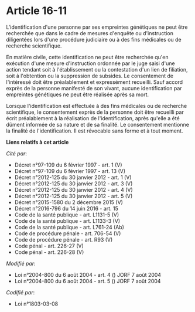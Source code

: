 # Article 16-11

L'identification d'une personne par ses empreintes génétiques ne peut être recherchée que dans le cadre de mesures d'enquête
ou d'instruction diligentées lors d'une procédure judiciaire ou à des fins médicales ou de recherche scientifique.

En matière civile, cette identification ne peut être recherchée qu'en exécution d'une mesure d'instruction ordonnée par le
juge saisi d'une action tendant soit à l'établissement ou la contestation d'un lien de filiation, soit à l'obtention ou la
suppression de subsides. Le consentement de l'intéressé doit être préalablement et expressément recueilli. Sauf accord exprès
de la personne manifesté de son vivant, aucune identification par empreintes génétiques ne peut être réalisée après sa mort.

Lorsque l'identification est effectuée à des fins médicales ou de recherche scientifique, le consentement exprès de la
personne doit être recueilli par écrit préalablement à la réalisation de l'identification, après qu'elle a été dûment
informée de sa nature et de sa finalité. Le consentement mentionne la finalité de l'identification. Il est révocable sans
forme et à tout moment.

**Liens relatifs à cet article**

_Cité par_:

  - Décret n°97-109 du 6 février 1997 - art. 1 (V)
  - Décret n°97-109 du 6 février 1997 - art. 13 (V)
  - Décret n°2012-125 du 30 janvier 2012 - art. 1 (V)
  - Décret n°2012-125 du 30 janvier 2012 - art. 3 (V)
  - Décret n°2012-125 du 30 janvier 2012 - art. 4 (V)
  - Décret n°2012-125 du 30 janvier 2012 - art. 5 (V)
  - Décret n°2015-1580 du 2 décembre 2015 (V)
  - Décret n°2016-796 du 14 juin 2016 - art. 15
  - Code de la santé publique - art. L1131-5 (V)
  - Code de la santé publique - art. L1133-3 (V)
  - Code de la santé publique - art. L761-24 (Ab)
  - Code de procédure pénale - art. 706-54 (V)
  - Code de procédure pénale - art. R93 (V)
  - Code pénal - art. 226-27 (V)
  - Code pénal - art. 226-28 (V)

_Modifié par_:

  - Loi n°2004-800 du 6 août 2004 - art. 4 () JORF 7 août 2004
  - Loi n°2004-800 du 6 août 2004 - art. 5 () JORF 7 août 2004

_Codifié par_:

  - Loi n°1803-03-08
